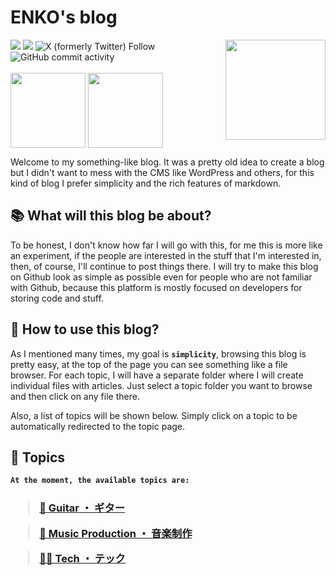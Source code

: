 # ENKO's blog
<img src="https://c.tenor.com/gOP4dRPvzWcAAAAi/angry-mafumafu.gif" align="right" width="160">
<div>
  <img src="https://img.shields.io/github/last-commit/narukoshin/blog">
  <img src="https://img.shields.io/github/contributors/narukoshin/blog">
  <img alt="X (formerly Twitter) Follow" src="https://img.shields.io/twitter/follow/enkosan_p">
  <img alt="GitHub commit activity" src="https://img.shields.io/github/commit-activity/w/narukoshin/blog">
  <br><br>
  <div>
    <a target="_blank" href="https://twitter.com/enkosan_p"><img src="https://media4.giphy.com/media/iFUiSYMNPvIJZDpMKN/giphy.gif?cid=ecf05e471v5jn6vuhczu1tflu2wm7qt11atwybfwcgaqxz38&rid=giphy.gif&ct=s" align="middle" width="120"></a>
    <a target="_blank" href="https://instagram.com/enko.san"><img src="https://media1.giphy.com/media/Wu9Graz2W46frtHFKc/giphy.gif?cid=ecf05e47h46mbuhq40rgevni5rbxgadpw5icrr71vr9nu8d4&rid=giphy.gif&ct=s" align="middle" width="120"></a>
  </div>
</div>

Welcome to my something-like blog. It was a pretty old idea to create a blog but I didn't want to mess with the CMS like WordPress and others, for this kind of blog I prefer simplicity and the rich features of markdown.

## 📚 What will this blog be about?

To be honest, I don't know how far I will go with this, for me this is more like an experiment, if the people are interested in the stuff that I'm interested in, then, of course, I'll continue to post things there. I will try to make this blog on Github look as simple as possible even for people who are not familiar with Github, because this platform is mostly focused on developers for storing code and stuff.

## 💁 How to use this blog?

As I mentioned many times, my goal is <b>`simplicity`</b>, browsing this blog is pretty easy, at the top of the page you can see something like a file browser. For each topic, I will have a separate folder where I will create individual files with articles. Just select a topic folder you want to browse and then click on any file there. 

Also, a list of topics will be shown below. Simply click on a topic to be automatically redirected to the topic page.

## 🎴 Topics

<b>

```markdown
At the moment, the available topics are:
```

<h3>

> [🎸 Guitar ・ ギター](Guitar/readme.md)

> [🎹 Music Production ・ 音楽制作](Music%20Production/readme.md)

> [👨‍💻 Tech ・ テック](Tech/readme.md)
</h3>
</b>
